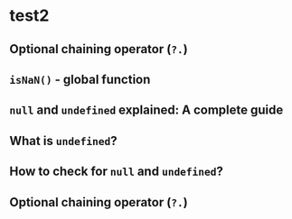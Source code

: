 # test2

## Optional chaining operator (`?.`)

## `isNaN()`   -   global function

## `null` and `undefined` explained: A complete guide

## What is `undefined`?

## How to check for `null` and `undefined`?

## Optional chaining operator (`?.`)


